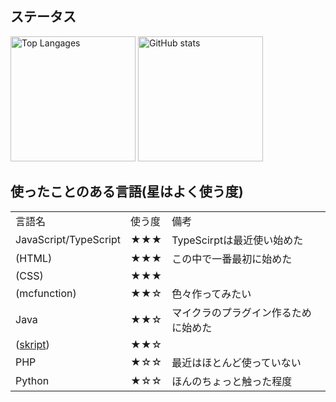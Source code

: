## ステータス

<p align="left">
  <img alt="Top Langages" height="200px" src="https://github-readme-stats.vercel.app/api/top-langs/?username=ramune314159265&show_icons=true&theme=transparent&locale=ja" />
  <img alt="GitHub stats" height="200px" src="https://github-readme-stats.vercel.app/api?username=ramune314159265&theme=transparent&show_icons=true&include_all_commits=true&locale=ja" />
</p>

## 使ったことのある言語(星はよく使う度)

|                                                  |        |                                      |
| ------------------------------------------------ | ------ | ------------------------------------ |
| 言語名                                           | 使う度 | 備考                                 |
| JavaScript/TypeScript                            | ★★★ | TypeScirptは最近使い始めた           |
| (HTML)                                           | ★★★ | この中で一番最初に始めた             |
| (CSS)                                            | ★★★ |                                      |
| (mcfunction)                                     | ★★☆ | 色々作ってみたい                     |
| Java                                             | ★★☆ | マイクラのプラグイン作るために始めた |
| ([skript](https://github.com/SkriptLang/Skript)) | ★★☆ |                                      |
| PHP                                              | ★☆☆ | 最近はほとんど使っていない           |
| Python                                           | ★☆☆ | ほんのちょっと触った程度             |
